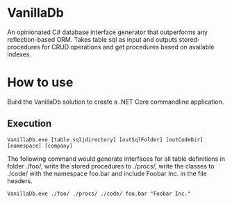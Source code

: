 # VanillaDb

An opinionated C# database interface generator that outperforms any reflection-based ORM.  Takes table sql as input and outputs stored-procedures for CRUD operations and get procedures based on available indexes.

# How to use

Build the VanillaDb solution to create a .NET Core commandline application.

## Execution
```code
VanillaDb.exe [table.sql|directory] [outSqlFolder] [outCodeDir] [namespace] [company]
```

The following command would generate interfaces for all table definitions in folder ./foo/, write the stored procedures to ./procs/, write the classes to ./code/ with the namespace foo.bar and include Foobar Inc. in the file headers.
```
VanillaDb.exe ./foo/ ./procs/ ./code/ foo.bar "Foobar Inc."
```
